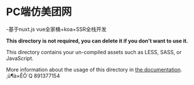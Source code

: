 # PC端仿美团网
-基于nuxt.js vue全家桶+koa+SSR全栈开发

**This directory is not required, you can delete it if you don't want to use it.**

This directory contains your un-compiled assets such as LESS, SASS, or JavaScript.

More information about the usage of this directory in [the documentation](https://nuxtjs.org/guide/assets#webpacked).
¸ü¶à×ÊÔ´Q
891377154
